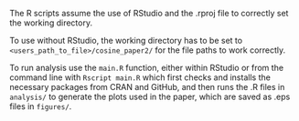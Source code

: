 The R scripts assume the use of RStudio and the .rproj file to correctly set the working directory.

To use without RStudio, the working directory has to be set to `<users_path_to_file>/cosine_paper2/` for the file paths to work correctly.

To run analysis use the `main.R` function, either within RStudio or from the command line with `Rscript main.R`  which first checks and installs the necessary packages from CRAN and GitHub, and then runs the .R files in `analysis/` to generate the plots used in the paper, which are saved as .eps files in `figures/`.
